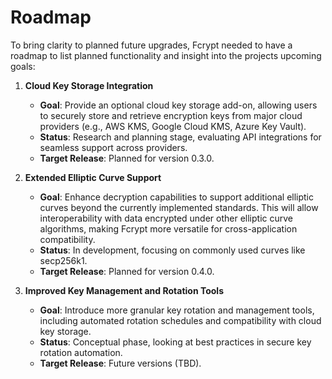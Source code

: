 # Roadmap

To bring clarity to planned future upgrades, Fcrypt needed to have a roadmap to list planned functionality and insight into the projects upcoming goals:

1. **Cloud Key Storage Integration**  
   - **Goal**: Provide an optional cloud key storage add-on, allowing users to securely store and retrieve encryption keys from major cloud providers (e.g., AWS KMS, Google Cloud KMS, Azure Key Vault).
   - **Status**: Research and planning stage, evaluating API integrations for seamless support across providers.
   - **Target Release**: Planned for version 0.3.0.

2. **Extended Elliptic Curve Support**  
   - **Goal**: Enhance decryption capabilities to support additional elliptic curves beyond the currently implemented standards. This will allow interoperability with data encrypted under other elliptic curve algorithms, making Fcrypt more versatile for cross-application compatibility.
   - **Status**: In development, focusing on commonly used curves like secp256k1.
   - **Target Release**: Planned for version 0.4.0.

3. **Improved Key Management and Rotation Tools**  
   - **Goal**: Introduce more granular key rotation and management tools, including automated rotation schedules and compatibility with cloud key storage.
   - **Status**: Conceptual phase, looking at best practices in secure key rotation automation.
   - **Target Release**: Future versions (TBD).
